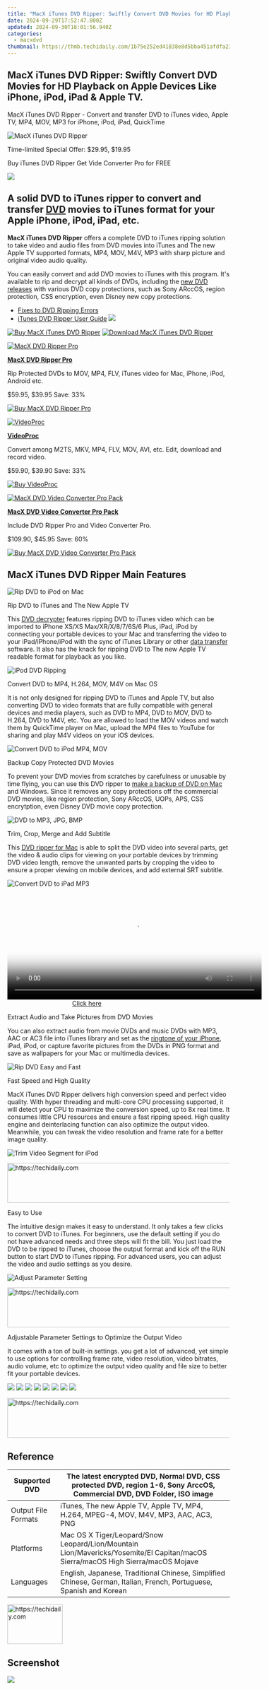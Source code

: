 ```yaml
---
title: "MacX iTunes DVD Ripper: Swiftly Convert DVD Movies for HD Playback on Apple Devices Like iPhone, iPod, iPad & Apple TV."
date: 2024-09-29T17:52:47.800Z
updated: 2024-09-30T18:01:56.940Z
categories:
  - macxdvd
thumbnail: https://thmb.techidaily.com/1b75e252ed41838e8d5bba451afdfa23d376fd0390a7d35b413d9e3199913287.jpg
---
```


## MacX iTunes DVD Ripper: Swiftly Convert DVD Movies for HD Playback on Apple Devices Like iPhone, iPod, iPad & Apple TV.

MacX iTunes DVD Ripper \- Convert and transfer DVD to iTunes video, Apple TV, MP4, MOV, MP3 for iPhone, iPod, iPad, QuickTime

![MacX iTunes DVD Ripper](https://www.macxdvd.com/mac-itunes-dvd-ripper/../face/itunes-ripper-banner.jpg) 

Time-limited Special Offer: $29.95, $19.95

Buy iTunes DVD Ripper Get Vide Converter Pro for FREE

![](https://www.macxdvd.com/mac-itunes-dvd-ripper/../image-jp/flag.png) 

## A solid DVD to iTunes ripper to convert and transfer [DVD](https://tools.techidaily.com/macxdvd/products/) movies to iTunes format for your Apple iPhone, iPod, iPad, etc.

**MacX iTunes DVD Ripper** offers a complete DVD to iTunes ripping solution to take video and audio files from DVD movies into iTunes and The new Apple TV supported formats, MP4, MOV, M4V, MP3 with sharp picture and original video audio quality. 

You can easily convert and add DVD movies to iTunes with this program. It's available to rip and decrypt all kinds of DVDs, including the [new DVD releases](https://tools.techidaily.com/macxdvd/products/) with various DVD copy protections, such as Sony ARccOS, region protection, CSS encryption, even Disney new copy protections. 

* [Fixes to DVD Ripping Errors](https://tools.techidaily.com/macxdvd/products/)
* [iTunes DVD Ripper User Guide](https://tools.techidaily.com/macxdvd/products/)
[![](https://www.macxdvd.com/mac-itunes-dvd-ripper/../image/macxdvdpro-banner-mini.jpg)](https://tools.techidaily.com/macxdvd/products/) 

[![Buy MacX iTunes DVD Ripper](https://www.macxdvd.com/mac-itunes-dvd-ripper/../image/bottom-buy-big.jpg)](https://www.macxdvd.com/mac-itunes-dvd-ripper/buy.htm) [![Download MacX iTunes DVD Ripper](https://www.macxdvd.com/mac-itunes-dvd-ripper/../image/bottom-download-big.jpg)](https://www.macxdvd.com/mac-itunes-dvd-ripper/../download/macx-itunes-dvd-ripper.dmg) 

[![MacX DVD Ripper Pro](https://www.macxdvd.com/mac-itunes-dvd-ripper/../box-image/macx-ripper-box-left.jpg)](https://tools.techidaily.com/macxdvd/products/) 

**[MacX DVD Ripper Pro](https://tools.techidaily.com/macxdvd/products/)**

Rip Protected DVDs to MOV, MP4, FLV, iTunes video for Mac, iPhone, iPod, Android etc.

$59.95, $39.95 Save: 33%

[![Buy MacX DVD Ripper Pro](https://www.macxdvd.com/mac-itunes-dvd-ripper/../image/bottom-buy2.jpg)](https://www.macxdvd.com/mac-itunes-dvd-ripper/../mac-dvd-ripper-pro/buy.htm) 

[![VideoProc](https://www.macxdvd.com/mac-itunes-dvd-ripper/../box-image/videoproc-mini1.png)](https://tools.techidaily.com/macxdvd/products/) 

**[VideoProc](https://tools.techidaily.com/macxdvd/products/)**

Convert among M2TS, MKV, MP4, FLV, MOV, AVI, etc. Edit, download and record video.

$59.90, $39.90 Save: 33%

[![Buy VideoProc](https://www.macxdvd.com/mac-itunes-dvd-ripper/../image/bottom-buy2.jpg)](https://www.macxdvd.com/mac-itunes-dvd-ripper/../mac-video-converter-pro/buy.htm) 

[![MacX DVD Video Converter Pro Pack](https://www.macxdvd.com/mac-itunes-dvd-ripper/../pack-image/macx-pack-mini1.jpg)](https://tools.techidaily.com/macxdvd/products/) 

**[MacX DVD Video Converter Pro Pack](https://tools.techidaily.com/macxdvd/products/)**

Include DVD Ripper Pro and Video Converter Pro.

$109.90, $45.95 Save: 60%

[![Buy MacX DVD Video Converter Pro Pack](https://www.macxdvd.com/mac-itunes-dvd-ripper/../image/bottom-buy2.jpg)](https://www.macxdvd.com/mac-itunes-dvd-ripper/../mac-dvd-video-converter-pro-pack/buy.htm) 

## MacX iTunes DVD Ripper Main Features

![Rip DVD to iPod on Mac](https://www.macxdvd.com/mac-itunes-dvd-ripper/image/itunes1.jpg) 

Rip DVD to iTunes and The New Apple TV

This [DVD decrypter](https://tools.techidaily.com/macxdvd/products/) features ripping DVD to iTunes video which can be imported to iPhone XS/XS Max/XR/X/8/7/6S/6 Plus, iPad, iPod by connecting your portable devices to your Mac and transferring the video to your iPad/iPhone/iPod with the sync of iTunes Library or other [data transfer](https://tools.techidaily.com/macxdvd/products/) software. It also has the knack for ripping DVD to The new Apple TV readable format for playback as you like. 

![iPod DVD Ripping](https://www.macxdvd.com/mac-itunes-dvd-ripper/image/mac1.jpg) 

Convert DVD to MP4, H.264, MOV, M4V on Mac OS

It is not only designed for ripping DVD to iTunes and Apple TV, but also converting DVD to video formats that are fully compatible with general devices and media players, such as DVD to MP4, DVD to MOV, DVD to H.264, DVD to M4V, etc. You are allowed to load the MOV videos and watch them by QuickTime player on Mac, upload the MP4 files to YouTube for sharing and play M4V videos on your iOS devices.

![Convert DVD to iPod MP4, MOV](https://www.macxdvd.com/mac-itunes-dvd-ripper/image/mac4.jpg) 

Backup Copy Protected DVD Movies

To prevent your DVD movies from scratches by carefulness or unusable by time flying, you can use this DVD ripper to [make a backup of DVD on Mac](https://tools.techidaily.com/macxdvd/products/) and Windows. Since it removes any copy protections off the commercial DVD movies, like region protection, Sony ARccOS, UOPs, APS, CSS encrytption, even Disney DVD movie copy protection.

![DVD to MP3, JPG, BMP](https://www.macxdvd.com/mac-itunes-dvd-ripper/image/hdvideo9.jpg) 

Trim, Crop, Merge and Add Subtitle 

This [DVD ripper for Mac](https://tools.techidaily.com/macxdvd/products/) is able to split the DVD video into several parts, get the video & audio clips for viewing on your portable devices by trimming DVD video length, remove the unwanted parts by cropping the video to ensure a proper viewing on mobile devices, and add external SRT subtitle.

![Convert DVD to iPad MP3](https://www.macxdvd.com/mac-itunes-dvd-ripper/image/mac8.jpg) 

<!-- affiliate ads begin -->
<span id="1983472">
					<video width="576" height="240" style="cursor:pointer"
           poster="//a.impactradius-go.com/display-clicktoplayimage/1983472.png"
           onclick="if(!this.playClicked){this.play();this.setAttribute('controls',true);this.playClicked=true;}">
	   <source src="//a.impactradius-go.com/display-ad/22993-1983472">
	   <img src="//a.impactradius-go.com/display-clicktoplayimage/1983472.png" style="border: none; height: 100%; width: 100%; object-fit: contain">
	</video>
	<div style="width:360px;text-align:center"><a href="javascript:window.open(decodeURIComponent('https%3A%2F%2Fhomestyler.sjv.io%2Fc%2F5597632%2F1983472%2F22993'), '_blank');void(0);">Click here</a></div>
</span>
<img height="0" width="0" src="https://imp.pxf.io/i/5597632/1983472/22993" style="position:absolute;visibility:hidden;" border="0" />
<!-- affiliate ads end -->

Extract Audio and Take Pictures from DVD Movies

You can also extract audio from movie DVDs and music DVDs with MP3, AAC or AC3 file into iTunes library and set as the [ringtone of your iPhone](https://tools.techidaily.com/macxdvd/products/), iPad, iPod, or capture favorite pictures from the DVDs in PNG format and save as wallpapers for your Mac or multimedia devices.

![Rip DVD Easy and Fast](https://www.macxdvd.com/mac-itunes-dvd-ripper/image/iphone3.jpg) 

Fast Speed and High Quality

MacX iTunes DVD Ripper delivers high conversion speed and perfect video quality. With hyper threading and multi-core CPU processing supported, it will detect your CPU to maximize the conversion speed, up to 8x real time. It consumes little CPU resources and ensure a fast ripping speed. High quality engine and deinterlacing function can also optimize the output video. Meanwhile, you can tweak the video resolution and frame rate for a better image quality.

![Trim Video Segment for iPod](https://www.macxdvd.com/mac-itunes-dvd-ripper/image/hdvideo8.jpg) 

<!-- affiliate ads begin -->
<a href="https://appsumo.8odi.net/c/5597632/2068426/7443" target="_top" id="2068426">
  <img src="//a.impactradius-go.com/display-ad/7443-2068426" border="0" alt="https://techidaily.com" width="728" height="90"/>
</a>
<img height="0" width="0" src="https://appsumo.8odi.net/i/5597632/2068426/7443" style="position:absolute;visibility:hidden;" border="0" />
<!-- affiliate ads end -->

Easy to Use

The intuitive design makes it easy to understand. It only takes a few clicks to convert DVD to iTunes. For beginners, use the default setting if you do not have advanced needs and three steps will fit the bill. You just load the DVD to be ripped to iTunes, choose the output format and kick off the RUN button to start DVD to iTunes ripping. For advanced users, you can adjust the video and audio settings as you desire.

![Adjust Parameter Setting](https://www.macxdvd.com/mac-itunes-dvd-ripper/image/iphone4.jpg) 

<!-- affiliate ads begin -->
<a href="https://appsumo.8odi.net/c/5597632/2151872/7443" target="_top" id="2151872">
  <img src="//a.impactradius-go.com/display-ad/7443-2151872" border="0" alt="https://techidaily.com" width="728" height="90"/>
</a>
<img height="0" width="0" src="https://appsumo.8odi.net/i/5597632/2151872/7443" style="position:absolute;visibility:hidden;" border="0" />
<!-- affiliate ads end -->

Adjustable Parameter Settings to Optimize the Output Video 

It comes with a ton of built-in settings. you get a lot of advanced, yet simple to use options for controlling frame rate, video resolution, video bitrates, audio volume, etc to optimize the output video quality and file size to better fit your portable devices.

![](https://www.macxdvd.com/mac-itunes-dvd-ripper/../i-pic/prd-iphone-logo.jpg) ![](https://www.macxdvd.com/mac-itunes-dvd-ripper/../i-pic/prd-ipad-logo.jpg) ![](https://www.macxdvd.com/mac-itunes-dvd-ripper/../i-pic/prd-ipod-logo.jpg) ![](https://www.macxdvd.com/mac-itunes-dvd-ripper/../i-pic/prd-itunes-logo.jpg) ![](https://www.macxdvd.com/mac-itunes-dvd-ripper/../i-pic/prd-quicktime-logo.jpg) ![](https://www.macxdvd.com/mac-itunes-dvd-ripper/../i-pic/prd-appletv-logo.jpg) ![](https://www.macxdvd.com/mac-itunes-dvd-ripper/../i-pic/prd-psp-logo.jpg) ![](https://www.macxdvd.com/mac-itunes-dvd-ripper/../i-pic/prd-youtube-logo.jpg) 

<!-- affiliate ads begin -->
<a href="https://ephamedtechinc.pxf.io/c/5597632/2137229/26400" target="_top" id="2137229">
  <img src="//a.impactradius-go.com/display-ad/26400-2137229" border="0" alt="https://techidaily.com" width="728" height="90"/>
</a>
<img height="0" width="0" src="https://ephamedtechinc.pxf.io/i/5597632/2137229/26400" style="position:absolute;visibility:hidden;" border="0" />
<!-- affiliate ads end -->

## Reference

| Supported DVD       | The latest encrypted DVD, Normal DVD, CSS protected DVD, region 1-6, Sony ArccOS, Commercial DVD, DVD Folder, ISO image          |
| ------------------- | -------------------------------------------------------------------------------------------------------------------------------- |
| Output File Formats | iTunes, The new Apple TV, Apple TV, MP4, H.264, MPEG-4, MOV, M4V, MP3, AAC, AC3, PNG                                             |
| Platforms           | Mac OS X Tiger/Leopard/Snow Leopard/Lion/Mountain Lion/Mavericks/Yosemite/El Capitan/macOS Sierra/macOS High Sierra/macOS Mojave |
| Languages           | English, Japanese, Traditional Chinese, Simplified Chinese, German, Italian, French, Portuguese, Spanish and Korean              |

<!-- affiliate ads begin -->
<a href="https://25home.pxf.io/c/5597632/2148637/16836" target="_top" id="2148637">
  <img src="//a.impactradius-go.com/display-ad/16836-2148637" border="0" alt="https://techidaily.com" width="125" height="90"/>
</a>
<img height="0" width="0" src="https://25home.pxf.io/i/5597632/2148637/16836" style="position:absolute;visibility:hidden;" border="0" />
<!-- affiliate ads end -->

## Screenshot

![](https://www.macxdvd.com/mac-itunes-dvd-ripper/image/screenshot.png)

<!-- affiliate ads begin -->
<span id="1993651">
					<video width="128" height="480" style="cursor:pointer"
           poster="//a.impactradius-go.com/display-clicktoplayimage/1993651.png"
           onclick="if(!this.playClicked){this.play();this.setAttribute('controls',true);this.playClicked=true;}">
	   <source src="//a.impactradius-go.com/display-ad/22993-1993651">
	   <img src="//a.impactradius-go.com/display-clicktoplayimage/1993651.png" style="border: none; height: 100%; width: 100%; object-fit: contain">
	</video>
	<div style="width:80px;text-align:center"><a href="javascript:window.open(decodeURIComponent('https%3A%2F%2Fhomestyler.sjv.io%2Fc%2F5597632%2F1993651%2F22993'), '_blank');void(0);">Click here</a></div>
</span>
<img height="0" width="0" src="https://imp.pxf.io/i/5597632/1993651/22993" style="position:absolute;visibility:hidden;" border="0" />
<!-- affiliate ads end -->

[Click to Enlarge](https://tools.techidaily.com/macxdvd/products/)

![](https://www.macxdvd.com/mac-itunes-dvd-ripper/image/screenshot_02.png) 

[![Download MacX iTunes DVD Ripper](https://www.macxdvd.com/mac-itunes-dvd-ripper/../image/bottom-download-big.jpg)](https://www.macxdvd.com/mac-itunes-dvd-ripper/../download/macx-itunes-dvd-ripper.dmg)

[![](https://www.macxdvd.com/mac-itunes-dvd-ripper/../award-style/star5a.png)](http://software.ivertech.com/MacXiTunesDVDRipper%5Fsoftware91447.htm) ![Macworld](https://www.macxdvd.com/mac-itunes-dvd-ripper/../i-pic/macworld.gif) ![Softpedia](https://www.macxdvd.com/mac-itunes-dvd-ripper/../i-pic/softpedia.gif) ![Macupdate](https://www.macxdvd.com/mac-itunes-dvd-ripper/../i-pic/macupdate.gif) ![Macnn](https://www.macxdvd.com/mac-itunes-dvd-ripper/../i-pic/macnn.gif) 

## Customer Testimonials

![](https://www.macxdvd.com/mac-itunes-dvd-ripper/../image/customer-ico.jpg) 

With MacX iTunes DVD Ripper, I am able to make an unrestricted copy of all my DVD movies. It can get iTunes compatible video by extracting discs with the new ARccOS protection, CSS encryption, Disney DVD movies copy protection as well as most DVDs that have been damaged or improperly mastered.

_\- Justin_ 

![](https://www.macxdvd.com/mac-itunes-dvd-ripper/../image/customer-ico.jpg) 

<!-- affiliate ads begin -->
<a href="https://ephamedtechinc.pxf.io/c/5597632/2137220/26400" target="_top" id="2137220">
  <img src="//a.impactradius-go.com/display-ad/26400-2137220" border="0" alt="https://techidaily.com" width="728" height="90"/>
</a>
<img height="0" width="0" src="https://ephamedtechinc.pxf.io/i/5597632/2137220/26400" style="position:absolute;visibility:hidden;" border="0" />
<!-- affiliate ads end -->

It is the best DVD ripper software for iTunes I have ever used before. The quality of the output video almost the same as the quality of the input file. It only takes a cup of coffee to end the conversion process. It becomes easy for me to backup the DVD collections I own.

_\- Devin_

<ins class="adsbygoogle"
     style="display:block"
     data-ad-format="autorelaxed"
     data-ad-client="ca-pub-7571918770474297"
     data-ad-slot="1223367746"></ins>

<ins class="adsbygoogle"
     style="display:block"
     data-ad-client="ca-pub-7571918770474297"
     data-ad-slot="8358498916"
     data-ad-format="auto"
     data-full-width-responsive="true"></ins>

<span class="atpl-alsoreadstyle">Also read:</span>
<div><ul>
<li><a href="https://visual-screen-recording.techidaily.com/updated-2024-approved-which-recording-tool-excels-more-bandicam-vs-camtasia/"><u>[Updated] 2024 Approved Which Recording Tool Excels More? - Bandicam Vs. Camtasia</u></a></li>
<li><a href="https://fox-boxes.techidaily.com/updated-in-2024-gnome-videos-open-source-multimedia-for-windows/"><u>[Updated] In 2024, GNOME Videos Open-Source Multimedia for Windows</u></a></li>
<li><a href="https://extra-lessons.techidaily.com/2024s-cloud-price-tracker-find-the-lowest-bills-here/"><u>2024'S Cloud Price Tracker Find the Lowest Bills Here</u></a></li>
<li><a href="https://discover-awesome.techidaily.com/comprehensive-guide-to-mass-deleting-redundant-tracks-on-itunes/"><u>Comprehensive Guide to Mass Deleting Redundant Tracks on iTunes</u></a></li>
<li><a href="https://discover-awesome.techidaily.com/convert-dvds-to-apple-prores-m4v-or-h264mpeg-4-mp4-format-fast-and-effortless-top-free-tools-for-macos-users/"><u>Convert DVDs to Apple ProRes (M4V) or H.264/MPEG-4 (MP4) Format, Fast & Effortless: Top Free Tools for macOS Users</u></a></li>
<li><a href="https://discover-awesome.techidaily.com/fixing-facebook-video-audio-issues-essential-troubleshooting-steps-and-solutions/"><u>Fixing Facebook Video Audio Issues: Essential Troubleshooting Steps & Solutions</u></a></li>
<li><a href="https://youtube-help.techidaily.com/from-video-content-to-cash-flow-youtubes-profit-mechanics-for-2024/"><u>From Video Content to Cash Flow YouTube's Profit Mechanics for 2024</u></a></li>
<li><a href="https://techno-recovery.techidaily.com/how-to-pick-the-right-smartphone-case-every-time/"><u>How to Pick the Right Smartphone Case Every Time</u></a></li>
<li><a href="https://android-frp.techidaily.com/in-2024-a-step-by-step-guide-on-using-adb-and-fastboot-to-remove-frp-lock-from-your-lava-blaze-curve-5g-by-drfone-android/"><u>In 2024, A Step-by-Step Guide on Using ADB and Fastboot to Remove FRP Lock from your Lava Blaze Curve 5G</u></a></li>
<li><a href="https://some-skills.techidaily.com/in-2024-unleashing-creativity-new-font-addition-strategies-for-ae/"><u>In 2024, Unleashing Creativity New Font Addition Strategies for AE</u></a></li>
<li><a href="https://buynow-info.techidaily.com/in-depth-evaluation-of-the-asus-rog-zephyrus-g14-the-ultimate-gamers-choice/"><u>In-Depth Evaluation of the Asus ROG Zephyrus G14: The Ultimate Gamer's Choice</u></a></li>
<li><a href="https://discover-awesome.techidaily.com/lesen-sie-jede-dvd-auf-ihrem-mac-perfekt-ab-folgen-sie-unserem-prozess-fur-100-erfolg/"><u>Lesen Sie Jede DVD Auf Ihrem Mac Perfekt Ab, Folgen Sie Unserem Prozess Für 100% Erfolg!</u></a></li>
<li><a href="https://discover-awesome.techidaily.com/mise-a-jour-rapide-et-gratuite-transformez-vos-fichiers-mkv-en-format-mp4-sur-un-mac-avec-une-perte-de-qualite-nulle/"><u>Mise À Jour Rapide Et Gratuite : Transformez Vos Fichiers MKV en Format MP4 Sur Un Mac Avec Une Perte De Qualité Nulle</u></a></li>
<li><a href="https://ai-live-streaming.techidaily.com/new-a-guide-on-starting-private-live-streams-on-youtube-for-2024/"><u>New A Guide on Starting Private Live Streams on YouTube for 2024</u></a></li>
<li><a href="https://audio-editing.techidaily.com/new-charting-out-the-leading-audio-reverse-programs-a-targeted-review-for-computers-and-phones-for-2024/"><u>New Charting Out the Leading Audio Reverse Programs A Targeted Review for Computers & Phones for 2024</u></a></li>
<li><a href="https://discover-awesome.techidaily.com/solution-found-eliminating-obs-gaming-captures-dark-display-malfunction/"><u>Solution Found: Eliminating OBS Gaming Capture's Dark Display Malfunction</u></a></li>
<li><a href="https://discover-awesome.techidaily.com/step-by-step-tutorial-for-saving-youtube-content-onto-a-2017-ipad-pro-using-ios-11/"><u>Step-by-Step Tutorial for Saving YouTube Content Onto a 2017 iPad Pro Using iOS 11</u></a></li>
<li><a href="https://discover-awesome.techidaily.com/the-ultimate-guide-top-10-software-applications-for-high-quality-4k-video-downloading-from-youtube/"><u>The Ultimate Guide: Top 10 Software Applications for High-Quality 4K Video Downloading From YouTube</u></a></li>
<li><a href="https://discover-awesome.techidaily.com/videoproc-macosand/"><u>VideoProc macOS用ダウンロード&設定ガイド</u></a></li>
</ul></div>

